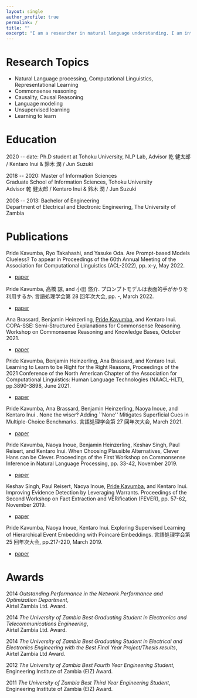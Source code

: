 ```yaml
---
layout: single
author_profile: true
permalink: /
title: ""
excerpt: "I am a researcher in natural language understanding. I am interested in commonsense reasoning, causal reasoning, language modeling, meta-learning and geometry (hyperbolic geometry)."
---
```


# Research Topics

- Natural Language processing, Computational Linguistics, Representational Learning
- Commonsense reasoning
- Causality, Causal Reasoning
- Language modeling
- Unsupervised learning
- Learning to learn

# Education

2020 -- date: Ph.D student at Tohoku University, NLP Lab,
Advisor 乾 健太郎 / Kentaro Inui & 鈴木 潤 / Jun Suzuki

2018 -- 2020: Master of Information Sciences  
Graduate School of Information Sciences, Tohoku University  
Advisor 乾 健太郎 / Kentaro Inui & 鈴木 潤 / Jun Suzuki

2008 -- 2013: Bachelor of Engineering  
Department of Electrical and Electronic Engineering, The University of Zambia

# Publications

Pride Kavumba, Ryo Takahashi, and Yasuke Oda. Are Prompt-based Models Clueless? To appear in Proceedings of the 60th Annual Meeting of the Association for Computational Linguistics (ACL-2022), pp. x-y, May 2022.

- [paper]()

Pride Kavumba, 高橋 諒, and 小田 悠介. プロンプトモデルは表面的手がかりを利用するか. 言語処理学会第 28 回年次大会, pp. -, March 2022.

- [paper]()

Ana Brassard, Benjamin Heinzerling, <u>Pride Kavumba</u>, and Kentaro Inui. COPA-SSE: Semi-Structured Explanations for Commonsense Reasoning. Workshop on Commonsense Reasoning and Knowledge Bases, October 2021.

- [paper](https://openreview.net/forum?id=BigczdxQlGm)

Pride Kavumba, Benjamin Heinzerling, Ana Brassard, and Kentaro Inui. Learning to Learn to be Right for the Right Reasons, Proceedings of the 2021 Conference of the North American Chapter of the Association for Computational Linguistics: Human Language Technologies (NAACL-HLT), pp.3890-3898, June 2021.

- [paper](https://aclanthology.org/2021.naacl-main.304/)

Pride Kavumba, Ana Brassard, Benjamin Heinzerling, Naoya Inoue, and Kentaro Inui . None the wiser? Adding ``None'' Mitigates Superficial Cues in Multiple-Choice Benchmarks. 言語処理学会第 27 回年次大会, March 2021.

- [paper]()

Pride Kavumba, Naoya Inoue, Benjamin Heinzerling, Keshav Singh, Paul Reisert, and Kentaro Inui. When Choosing Plausible Alternatives, Clever Hans can be Clever. Proceedings of the First Workshop on Commonsense Inference in Natural Language Processing, pp. 33-42, November 2019.

- [paper](https://www.aclweb.org/anthology/D19-6004/)

Keshav Singh, Paul Reisert, Naoya Inoue, <u>Pride Kavumba</u>, and Kentaro Inui. Improving Evidence Detection by Leveraging Warrants. Proceedings of the Second Workshop on Fact Extraction and VERification (FEVER), pp. 57-62, November 2019.

- [paper](https://www.aclweb.org/anthology/D19-6610/)

Pride Kavumba, Naoya Inoue, Kentaro Inui. Exploring Supervised Learning of Hierarchical Event Embedding with Poincaré Embeddings. 言語処理学会第 25 回年次大会, pp.217-220, March 2019.

- [paper](https://www.anlp.jp/proceedings/annual_meeting/2019/pdf_dir/A3-2.pdf)

# Awards

2014 _Outstanding Performance in the Network Performance and Optimization Department_,  
Airtel Zambia Ltd. Award.

2014 _The University of Zambia Best Graduating Student in Electronics and Telecommunications Engineering_,  
Airtel Zambia Ltd. Award.

2014 _The University of Zambia Best Graduating Student in Electrical and Electronics Engineering with the Best Final Year Project/Thesis results_,  
Airtel Zambia Ltd Award.

2012 _The University of Zambia Best Fourth Year Engineering Student_,  
Engineering Institute of Zambia (EIZ) Award.

2011 _The University of Zambia Best Third Year Engineering Student_,  
Engineering Institute of Zambia (EIZ) Award.
